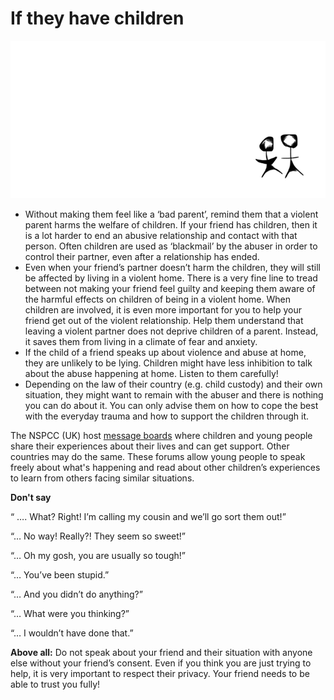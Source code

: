 # If they have children

![](.gitbook/assets/mom_protects_kids.gif)

* Without making them feel like a ‘bad parent’, remind them that a violent parent harms the welfare of children. If your friend has children, then it is a lot harder to end an abusive relationship and contact with that person. Often children are used as ‘blackmail’ by the abuser in order to control their partner, even after a relationship has ended.
* Even when your friend’s partner doesn’t harm the children, they will still be affected by living in a violent home. There is a very fine line to tread between not making your friend feel guilty and keeping them aware of the harmful effects on children of being in a violent home. When children are involved, it is even more important for you to help your friend get out of the violent relationship. Help them understand that leaving a violent partner does not deprive children of a parent. Instead, it saves them from living in a climate of fear and anxiety.
* If the child of a friend speaks up about violence and abuse at home, they are unlikely to be lying. Children might have less inhibition to talk about the abuse happening at home. Listen to them carefully!
* Depending on the law of their country \(e.g. child custody\) and their own situation, they might want to remain with the abuser and there is nothing you can do about it. You can only advise them on how to cope the best with the everyday trauma and how to support the children through it.

The NSPCC \(UK\) host [message boards](https://www.childline.org.uk/get-support/message-boards/) where children and young people share their experiences about their lives and can get support. Other countries may do the same. These forums allow young people to speak freely about what's happening and read about other children’s experiences to learn from others facing similar situations.

**Don't say**

“ …. What? Right! I’m calling my cousin and we’ll go sort them out!”

“… No way! Really?! They seem so sweet!”

“… Oh my gosh, you are usually so tough!”

“… You’ve been stupid.”

“… And you didn’t do anything?”

“… What were you thinking?”

“… I wouldn’t have done that.”

**Above all:** Do not speak about your friend and their situation with anyone else without your friend’s consent. Even if you think you are just trying to help, it is very important to respect their privacy. Your friend needs to be able to trust you fully!

